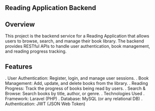 ## Reading Application Backend

## Overview
This project is the backend service for a Reading Application that allows users to browse, search, and manage their book library. The backend provides RESTful APIs to handle user authentication, book management, and reading progress tracking.

## Features
. User Authentication: Register, login, and manage user sessions.
. Book Management: Add, update, and delete books from the library.
. Reading Progress: Track the progress of books being read by users.
. Search & Browse: Search books by title, author, or genre.
. Technologies Used
. Framework: Laravel (PHP)
. Database: MySQL (or any relational DB)
. Authentication: JWT (JSON Web Token)
